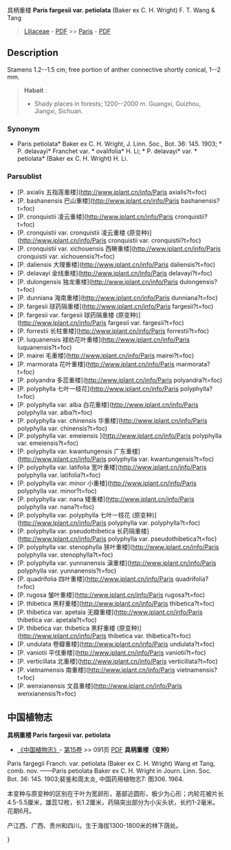 具柄重楼 **Paris fargesii var. petiolata** (Baker ex C. H. Wright) F. T. Wang & Tang

> [Liliaceae](http://www.iplant.cn/info/Liliaceae?t=foc) - [PDF](http://www.iplant.cn/foc/pdf/Liliaceae.pdf) >> [Paris](http://www.iplant.cn/info/Paris?t=foc) - [PDF](http://www.iplant.cn/foc/pdf/Paris.pdf)
## Description

Stamens 1.2--1.5 cm; free portion of anther connective shortly conical, 1--2 mm.

> **Habait** : 
>* Shady places in forests; 1200--2000 m. Guangxi, Guizhou, Jiangxi, Sichuan.

### Synonym
* Paris petiolata* Baker ex C. H. Wright, J. Linn. Soc., Bot. 36: 145. 1903; * P. delavayi* Franchet var. * ovalifolia* H. Li; * P. delavayi* var. * petiolata* (Baker ex C. H. Wright) H. Li.

### Parsublist

* [P.  axialis  五指莲重楼](http://www.iplant.cn/info/Paris axialis?t=foc)
* [P.  bashanensis  巴山重楼](http://www.iplant.cn/info/Paris bashanensis?t=foc)
* [P.  cronquistii  凌云重楼](http://www.iplant.cn/info/Paris cronquistii?t=foc)
* [P.  cronquistii var. cronquistii  凌云重楼 (原变种)](http://www.iplant.cn/info/Paris cronquistii var. cronquistii?t=foc)
* [P.  cronquistii var. xichouensis  西畴重楼](http://www.iplant.cn/info/Paris cronquistii var. xichouensis?t=foc)
* [P.  daliensis  大理重楼](http://www.iplant.cn/info/Paris daliensis?t=foc)
* [P.  delavayi  金线重楼](http://www.iplant.cn/info/Paris delavayi?t=foc)
* [P.  dulongensis  独龙重楼](http://www.iplant.cn/info/Paris dulongensis?t=foc)
* [P.  dunniana  海南重楼](http://www.iplant.cn/info/Paris dunniana?t=foc)
* [P.  fargesii  球药隔重楼](http://www.iplant.cn/info/Paris fargesii?t=foc)
* [P.  fargesii var. fargesii  球药隔重楼 (原变种)](http://www.iplant.cn/info/Paris fargesii var. fargesii?t=foc)
* [P.  forrestii  长柱重楼](http://www.iplant.cn/info/Paris forrestii?t=foc)
* [P.  luquanensis  禄劝花叶重楼](http://www.iplant.cn/info/Paris luquanensis?t=foc)
* [P.  mairei  毛重楼](http://www.iplant.cn/info/Paris mairei?t=foc)
* [P.  marmorata  花叶重楼](http://www.iplant.cn/info/Paris marmorata?t=foc)
* [P.  polyandra  多蕊重楼](http://www.iplant.cn/info/Paris polyandra?t=foc)
* [P.  polyphylla  七叶一枝花](http://www.iplant.cn/info/Paris polyphylla?t=foc)
* [P.  polyphylla var. alba  白花重楼](http://www.iplant.cn/info/Paris polyphylla var. alba?t=foc)
* [P.  polyphylla var. chinensis  华重楼](http://www.iplant.cn/info/Paris polyphylla var. chinensis?t=foc)
* [P.  polyphylla var. emeiensis  ](http://www.iplant.cn/info/Paris polyphylla var. emeiensis?t=foc)
* [P.  polyphylla var. kwantungensis  广东重楼](http://www.iplant.cn/info/Paris polyphylla var. kwantungensis?t=foc)
* [P.  polyphylla var. latifolia  宽叶重楼](http://www.iplant.cn/info/Paris polyphylla var. latifolia?t=foc)
* [P.  polyphylla var. minor  小重楼](http://www.iplant.cn/info/Paris polyphylla var. minor?t=foc)
* [P.  polyphylla var. nana  矮重楼](http://www.iplant.cn/info/Paris polyphylla var. nana?t=foc)
* [P.  polyphylla var. polyphylla  七叶一枝花 (原变种)](http://www.iplant.cn/info/Paris polyphylla var. polyphylla?t=foc)
* [P.  polyphylla var. pseudothibetica  长药隔重楼](http://www.iplant.cn/info/Paris polyphylla var. pseudothibetica?t=foc)
* [P.  polyphylla var. stenophylla  狭叶重楼](http://www.iplant.cn/info/Paris polyphylla var. stenophylla?t=foc)
* [P.  polyphylla var. yunnanensis  滇重楼](http://www.iplant.cn/info/Paris polyphylla var. yunnanensis?t=foc)
* [P.  quadrifolia  四叶重楼](http://www.iplant.cn/info/Paris quadrifolia?t=foc)
* [P.  rugosa  皱叶重楼](http://www.iplant.cn/info/Paris rugosa?t=foc)
* [P.  thibetica  黑籽重楼](http://www.iplant.cn/info/Paris thibetica?t=foc)
* [P.  thibetica var. apetala  无瓣重楼](http://www.iplant.cn/info/Paris thibetica var. apetala?t=foc)
* [P.  thibetica var. thibetica  黑籽重楼 (原变种)](http://www.iplant.cn/info/Paris thibetica var. thibetica?t=foc)
* [P.  undulata  卷瓣重楼](http://www.iplant.cn/info/Paris undulata?t=foc)
* [P.  vaniotii  平伐重楼](http://www.iplant.cn/info/Paris vaniotii?t=foc)
* [P.  verticillata  北重楼](http://www.iplant.cn/info/Paris verticillata?t=foc)
* [P.  vietnamensis  南重楼](http://www.iplant.cn/info/Paris vietnamensis?t=foc)
* [P.  wenxianensis  文县重楼](http://www.iplant.cn/info/Paris wenxianensis?t=foc)

## 中国植物志
**具柄重楼 Paris fargesii var. petiolata**

* [《中国植物志》](http://www.iplant.cn/frps)- [第15卷](http://www.iplant.cn/frps/vol/15) >> 091页 [PDF](http://www.iplant.cn/frps/pdf/15/091.pdf)
**具柄重楼（变种）**

Paris fargegii Franch. var. petiolata (Baker ex C. H. Wright) Wang et Tang, comb. nov. ——Paris petiolata Baker ex C. H. Wright in Journ. Linn. Soc. Bot. 36: 145. 1903;裴鉴和周太炎, 中国药用植物志7: 图306. 1964.

本变种与原变种的区别在于叶为宽卵形，基部近圆形，极少为心形；内轮花被片长4.5-5.5厘米，雄蕊12枚，长1.2厘米，药隔突出部分为小尖头状，长约1-2毫米。花期6月。

产江西、广西、贵州和四川。生于海拔1300-1800米的林下荫处。

}
